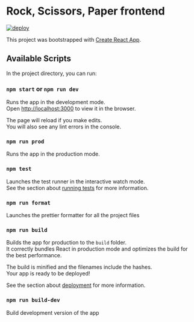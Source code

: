 # Rock, Scissors, Paper frontend

[![deploy](https://github.com/malafeev01/rsp-frontend/actions/workflows/main.yml/badge.svg)](https://github.com/malafeev01/rsp-frontend/actions/workflows/main.yml)

This project was bootstrapped with [Create React App](https://github.com/facebook/create-react-app).

## Available Scripts

In the project directory, you can run:

### `npm start` or `npm run dev`

Runs the app in the development mode.\
Open [http://localhost:3000](http://localhost:3000) to view it in the browser.

The page will reload if you make edits.\
You will also see any lint errors in the console.

### `npm run prod`

Runs the app in the production mode.

### `npm test`

Launches the test runner in the interactive watch mode.\
See the section about [running tests](https://facebook.github.io/create-react-app/docs/running-tests) for more information.

### `npm run format`

Launches the prettier formatter for all the project files

### `npm run build`

Builds the app for production to the `build` folder.\
It correctly bundles React in production mode and optimizes the build for the best performance.

The build is minified and the filenames include the hashes.\
Your app is ready to be deployed!

See the section about [deployment](https://facebook.github.io/create-react-app/docs/deployment) for more information.

### `npm run build-dev`

Build development version of the app
